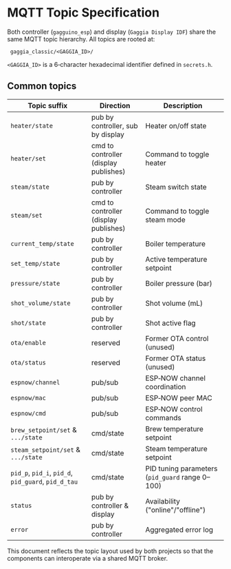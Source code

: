 # MQTT Topic Specification

Both controller (`gagguino_esp`) and display (`Gaggia Display IDF`) share the same
MQTT topic hierarchy.  All topics are rooted at:

```
 gaggia_classic/<GAGGIA_ID>/
```

`<GAGGIA_ID>` is a 6‑character hexadecimal identifier defined in `secrets.h`.

## Common topics

| Topic suffix | Direction | Description |
|--------------|-----------|-------------|
| `heater/state` | pub by controller, sub by display | Heater on/off state |
| `heater/set` | cmd to controller (display publishes) | Command to toggle heater |
| `steam/state` | pub by controller | Steam switch state |
| `steam/set` | cmd to controller (display publishes) | Command to toggle steam mode |
| `current_temp/state` | pub by controller | Boiler temperature |
| `set_temp/state` | pub by controller | Active temperature setpoint |
| `pressure/state` | pub by controller | Boiler pressure (bar) |
| `shot_volume/state` | pub by controller | Shot volume (mL) |
| `shot/state` | pub by controller | Shot active flag |
| `ota/enable` | reserved | Former OTA control (unused) |
| `ota/status` | reserved | Former OTA status (unused) |
| `espnow/channel` | pub/sub | ESP‑NOW channel coordination |
| `espnow/mac` | pub/sub | ESP‑NOW peer MAC |
| `espnow/cmd` | pub/sub | ESP‑NOW control commands |
| `brew_setpoint/set` & `.../state` | cmd/state | Brew temperature setpoint |
| `steam_setpoint/set` & `.../state` | cmd/state | Steam temperature setpoint |
| `pid_p`, `pid_i`, `pid_d`, `pid_guard`, `pid_d_tau` | cmd/state | PID tuning parameters (`pid_guard` range 0–100) |
| `status` | pub by controller & display | Availability ("online"/"offline") |
| `error` | pub by controller | Aggregated error log |

This document reflects the topic layout used by both projects so that the
components can interoperate via a shared MQTT broker.
